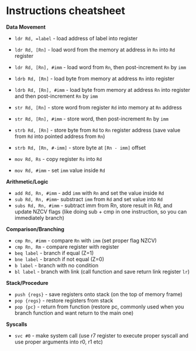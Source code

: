 # Instructions cheatsheet

**Data Movement**
* `ldr Rd, =label` - load address of label into register
* `ldr Rd, [Rn]` - load word from the memory at address in `Rn` into `Rd` register
* `ldr Rd, [Rn], #imm` - load word from `Rn`, then post-increment `Rn` by `imm`

* `ldrb Rd, [Rn]` - load byte from memory at address `Rn` into register
* `ldrb Rd, [Rn], #imm` - load byte from memory at address `Rn` into register and then post-increment `Rn` by `imm`

* `str Rd, [Rn]` - store word from register `Rd` into memory at `Rn` address
* `str Rd, [Rn], #imm` - store word, then post-increment `Rn` by `imm`

* `strb Rd, [Rn]` - store byte from `Rd` to `Rn` register address (save value from `Rd` into pointed address from `Rn`)
* `strb Rd, [Rn, #-imm]` - store byte at `[Rn - imm]` offset 

* `mov Rd, Rs` - copy register `Rs` into `Rd`
* `mov Rd, #imm` - set `imm` value inside `Rd`

**Arithmetic/Logic**
* `add Rd, Rn, #imm` - add `imm` with `Rn` and set the value inside `Rd`
* `sub Rd, Rn, #imm`- substract `imm` from `Rd` and set value into `Rd`
* `subs Rd, Rn, #imm` - subtract imm from Rn, store result in Rd, and update NZCV flags (like doing sub + cmp in one instruction, so you can immediately branch)


**Comparison/Branching**
* `cmp Rn, #imm` - compare `Rn` with `imm` (set proper flag NZCV)
* `cmp Rn, Rm` - compare register with register 
* `beq label` - branch if equal (Z=1)
* `bne label` - branch if not equal (Z=0)
* `b label` - branch with no condition
* `bl label` - branch with link (call function and save return link register `lr`)

**Stack/Procedure**
* `push {regs}` - save registers onto stack (on the top of memory frame)
* `pop {regs}` - restore registers from stack 
* `pop {pc}` - return from function (restore pc, commonly used when you branch function and want return to the main one)

**Syscalls**
* `svc #0` - make system call (use r7 register to execute proper syscall and use proper arguments into r0, r1 etc)

